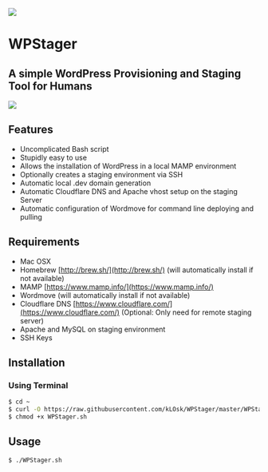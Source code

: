 ![](http://i.imgur.com/KNVcUyG.png)

WPStager
========

A simple WordPress Provisioning and Staging Tool for Humans
-----------------------------------------------------------

![](http://i.imgur.com/Wp5qQVR.gifv)

## Features

- Uncomplicated Bash script
- Stupidly easy to use
- Allows the installation of WordPress in a local MAMP environment
- Optionally creates a staging environment via SSH
- Automatic local .dev domain generation
- Automatic Cloudflare DNS and Apache vhost setup on the staging Server
- Automatic configuration of Wordmove for command line deploying and pulling

## Requirements

- Mac OSX
- Homebrew [http://brew.sh/](http://brew.sh/) (will automatically install if not available)
- MAMP [https://www.mamp.info/](https://www.mamp.info/)
- Wordmove (will automatically install if not available)
- Cloudflare DNS [https://www.cloudflare.com/](https://www.cloudflare.com/) (Optional: Only need for remote staging server)
- Apache and MySQL on staging environment
- SSH Keys

## Installation

### Using Terminal

```bash
$ cd ~
$ curl -O https://raw.githubusercontent.com/kLOsk/WPStager/master/WPStager.sh
$ chmod +x WPStager.sh
```

## Usage

```bash
$ ./WPStager.sh
```
